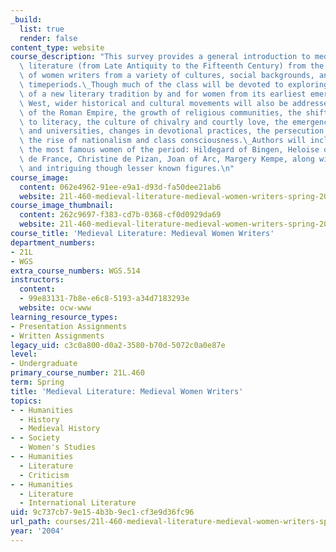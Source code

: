 ```yaml
---
_build:
  list: true
  render: false
content_type: website
course_description: "This survey provides a general introduction to medieval European\
  \ literature (from Late Antiquity to the Fifteenth Century) from the perspective\
  \ of women writers from a variety of cultures, social backgrounds, and historical\
  \ timeperiods.\_Though much of the class will be devoted to exploring the evolution\
  \ of a new literary tradition by and for women from its earliest emergence in the\
  \ West, wider historical and cultural movements will also be addressed: the Fall\
  \ of the Roman Empire, the growth of religious communities, the shift from orality\
  \ to literacy, the culture of chivalry and courtly love, the emergence of scholasticism\
  \ and universities, changes in devotional practices, the persecution of heretics,\
  \ the rise of nationalism and class consciousness.\_Authors will include some of\
  \ the most famous women of the period: Hildegard of Bingen, Heloise of Paris, Marie\
  \ de France, Christine de Pizan, Joan of Arc, Margery Kempe, along with many interesting\
  \ and intriguing though lesser known figures.\n"
course_image:
  content: 062e4962-91ee-e9a1-d93d-fa50dee21ab6
  website: 21l-460-medieval-literature-medieval-women-writers-spring-2004
course_image_thumbnail:
  content: 262c9697-f383-cd7b-0368-cf0d0929da69
  website: 21l-460-medieval-literature-medieval-women-writers-spring-2004
course_title: 'Medieval Literature: Medieval Women Writers'
department_numbers:
- 21L
- WGS
extra_course_numbers: WGS.514
instructors:
  content:
  - 99e83131-7b8e-e6c8-5193-a34d7183293e
  website: ocw-www
learning_resource_types:
- Presentation Assignments
- Written Assignments
legacy_uid: c3c0a800-d0a2-3580-b70d-5072c0a0e87e
level:
- Undergraduate
primary_course_number: 21L.460
term: Spring
title: 'Medieval Literature: Medieval Women Writers'
topics:
- - Humanities
  - History
  - Medieval History
- - Society
  - Women's Studies
- - Humanities
  - Literature
  - Criticism
- - Humanities
  - Literature
  - International Literature
uid: 9c737cb7-9e15-4b3b-9ec1-cf3e9d36fc96
url_path: courses/21l-460-medieval-literature-medieval-women-writers-spring-2004
year: '2004'
---
```

